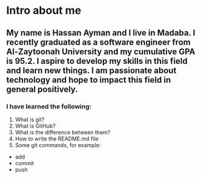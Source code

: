 # Intro about me
## My name is Hassan Ayman and I live in Madaba. I recently graduated as a software engineer from Al-Zaytoonah University and my cumulative GPA is 95.2. I aspire to develop my skills in this field and learn new things. I am passionate about technology and hope to impact this field in general positively.

### I have learned the following:

1. What is git?
2. What is GitHub?
3. What is the difference between them?
4. How to write the README.md file
5. Some git commands, for example:
* add
* commit
* push